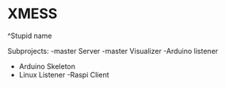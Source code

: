 # XMESS 
^Stupid name

Subprojects:
-master Server
-master Visualizer
-Arduino listener
 - Arduino Skeleton
 - Linux Listener
-Raspi Client

